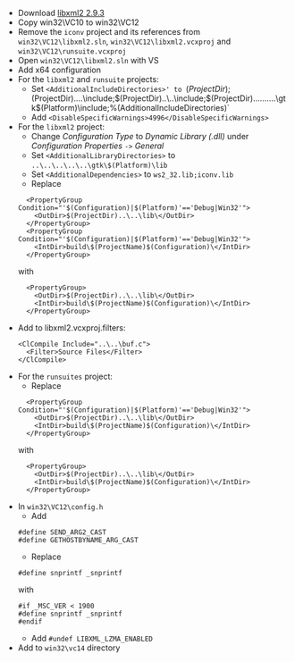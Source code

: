 * Download [libxml2 2.9.3](ftp://xmlsoft.org/libxml2/libxml2-2.9.3.tar.gz)
* Copy win32\VC10 to win32\VC12
* Remove the `iconv` project and its references from `win32\VC12\libxml2.sln`, `win32\VC12\libxml2.vcxproj` and `win32\VC12\runsuite.vcxproj`
* Open `win32\VC12\libxml2.sln` with VS
* Add x64 configuration
* For the `libxml2` and `runsuite` projects:
	* Set `<AdditionalIncludeDirectories>' to `$(ProjectDir);$(ProjectDir)..\..\include;$(ProjectDir)..\..\include;$(ProjectDir)..\..\..\..\..\gtk\$(Platform)\include;%(AdditionalIncludeDirectories)`
	* Add `<DisableSpecificWarnings>4996</DisableSpecificWarnings>`
* For the `libxml2` project:
	* Change _Configuration Type_ to _Dynamic Library (.dll)_ under _Configuration Properties_ `->` _General_
	* Set `<AdditionalLibraryDirectories>` to `..\..\..\..\..\gtk\$(Platform)\lib`
	* Set `<AdditionalDependencies>` to `ws2_32.lib;iconv.lib`
	* Replace
	```
	  <PropertyGroup Condition="'$(Configuration)|$(Platform)'=='Debug|Win32'">
		<OutDir>$(ProjectDir)..\..\lib\</OutDir>
	  </PropertyGroup>
	  <PropertyGroup Condition="'$(Configuration)|$(Platform)'=='Debug|Win32'">
		<IntDir>build\$(ProjectName)$(Configuration)\</IntDir>
	  </PropertyGroup>
	```
	with
	```
	  <PropertyGroup>
		<OutDir>$(ProjectDir)..\..\lib\</OutDir>
		<IntDir>build\$(ProjectName)$(Configuration)\</IntDir>
	  </PropertyGroup>
	```
* Add to libxml2.vcxproj.filters:
	```
	<ClCompile Include="..\..\buf.c">
	  <Filter>Source Files</Filter>
	</ClCompile>
	```
* For the `runsuites` project:
	* Replace
	```
	  <PropertyGroup Condition="'$(Configuration)|$(Platform)'=='Debug|Win32'">
		<OutDir>$(ProjectDir)..\..\lib\</OutDir>
		<IntDir>build\$(ProjectName)$(Configuration)\</IntDir>
	  </PropertyGroup>
	```
	with
	```
	  <PropertyGroup>
		<OutDir>$(ProjectDir)..\..\lib\</OutDir>
		<IntDir>build\$(ProjectName)$(Configuration)\</IntDir>
	  </PropertyGroup>
	```
* In `win32\VC12\config.h`
	* Add
	```
	#define SEND_ARG2_CAST
	#define GETHOSTBYNAME_ARG_CAST
	```
	* Replace
	```
	#define snprintf _snprintf
	```
	with
	```
	#if _MSC_VER < 1900
	#define snprintf _snprintf
	#endif
	```
	* Add `#undef LIBXML_LZMA_ENABLED`	
* Add to `win32\vc14` directory